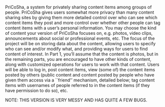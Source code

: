 PriCoSha, a system for privately sharing content items
among groups of people. PriCoSha gives users somewhat more privacy than many content
sharing sites by giving them more detailed control over who can see which content items they
post and more control over whether other people can tag content items with a user’s personal
information. You may choose the kind of content your version of PriCoSha focuses on, e.g.
photos, video clips, announcements about social or professional events, etc. The focus of the
project will be on storing data about the content, allowing users to specify who can see and/or
modify what, and providing ways for users to find content of interest. In Part 1, you’ll assume
that the content is photos, but in the remaining parts, you are encouraged to have other kinds of
content, along with customized operations for users to work with that content.
Users will be able to log in, post content items, view (some of) the content items posted by
others (public content and content posted by people who have given them access via a ``friend’’
mechanism, detailed below; tag content items with usernames of people referred to in the
content items (if they have permission to do so), etc. 

NOTE: THIS VERSION IS VERY MESSY AND HAS QUITE A FEW BUGS. 
